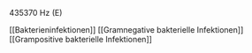 435370 Hz (E)

[[Bakterieninfektionen]]
[[Gramnegative bakterielle Infektionen]]
[[Grampositive bakterielle Infektionen]]